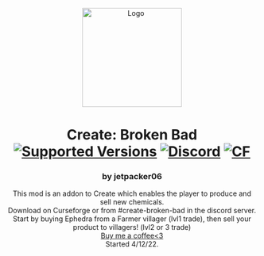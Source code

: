 <p align="center"><img src="https://github.com/jetpacker06/Create-Broken-Bad/blob/1.18/images/logo%202.png?raw=true" alt="Logo" width="200"></p>
<h1 align="center">Create: Broken Bad<br>
	<a href="https://www.curseforge.com/minecraft/mc-mods/create-broken-bad"><img src="https://cf.way2muchnoise.eu/versions/635620.svg" alt="Supported Versions"></a>
	<a href="https://discord.gg/JzAQPX7kDR"><img src="https://img.shields.io/discord/871409050808643594?color=5865f2&label=Discord&style=flat" alt="Discord"></a>
	<a href="https://www.curseforge.com/minecraft/mc-mods/create-broken-bad"><img src="http://cf.way2muchnoise.eu/635620.svg" alt="CF"></a>
</h1>
<h3 align="center">by jetpacker06</h3>
<p align="center">
This mod is an addon to Create which enables the player to produce and sell new chemicals.<br>
Download on Curseforge or from #create-broken-bad in the discord server.<br>
Start by buying Ephedra from a Farmer villager (lvl1 trade), then sell your product to villagers! (lvl2 or 3 trade)<br>
<a href="https://www.buymeacoffee.com/jetpacker06">Buy me a coffee<3</a><br>
Started 4/12/22.<br>
</p>
